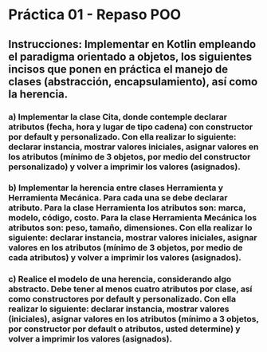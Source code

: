 # Práctica 01 - Repaso POO

## Instrucciones: Implementar en Kotlin empleando el paradigma orientado a objetos, los siguientes incisos que ponen en práctica el manejo de clases (abstracción, encapsulamiento), así como la herencia.

### a) Implementar la clase Cita, donde contemple declarar atributos (fecha, hora y lugar de tipo cadena) con constructor por default y personalizado. Con ella realizar lo siguiente: declarar instancia, mostrar valores iniciales, asignar valores en los atributos (mínimo de 3 objetos, por medio del constructor personalizado) y volver a imprimir los valores (asignados).

### b) Implementar la herencia entre clases Herramienta y Herramienta Mecánica. Para cada una se debe declarar atributo. Para la clase Herramienta los atributos son: marca, modelo, código, costo. Para la clase Herramienta Mecánica los atributos son:  peso, tamaño, dimensiones. Con ella realizar lo siguiente: declarar instancia, mostrar valores iniciales, asignar valores en los atributos (mínimo de 3 objetos, por medio de cada atributos) y volver a imprimir los valores (asignados).

### c) Realice el modelo de una herencia, considerando algo abstracto.  Debe tener al menos cuatro atributos por clase, así como constructores por default y personalizado. Con ella realizar lo siguiente: declarar instancia, mostrar valores (iniciales), asignar valores en los atributos (mínimo a 3 objetos, por constructor por default o atributos, usted determine) y volver a imprimir los valores (asignados).
